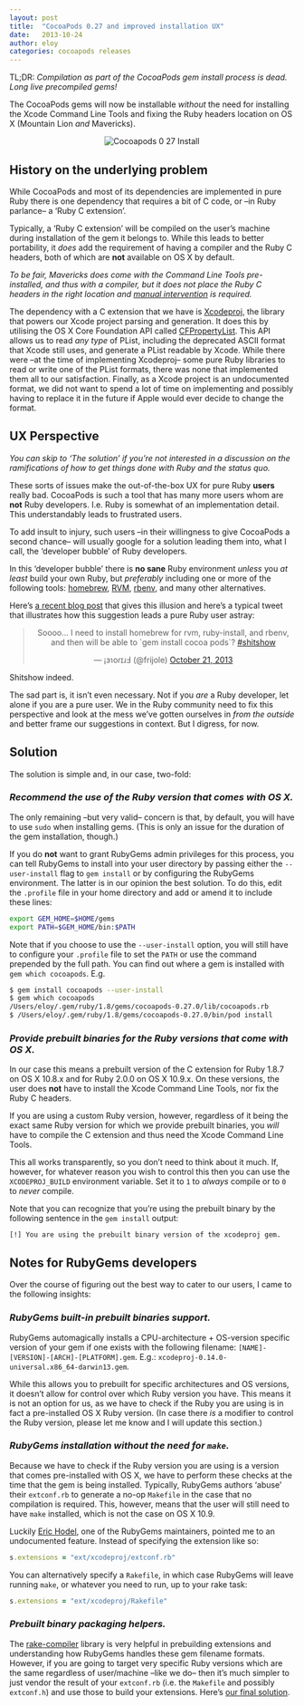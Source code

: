 ```yaml
---
layout: post
title:  "CocoaPods 0.27 and improved installation UX"
date:   2013-10-24
author: eloy
categories: cocoapods releases
---
```


TL;DR: _Compilation as part of the CocoaPods gem install process is dead. Long
live precompiled gems!_

The CocoaPods gems will now be installable _without_
the need for installing the Xcode Command Line Tools and fixing the Ruby
headers location on OS X (Mountain Lion _and_ Mavericks).

<!-- more -->

<center>

![Cocoapods 0 27 Install](https://raw.github.com/CocoaPods/blog.cocoapods.org/master/assets/blog_img/CocoaPods-0.27/cocoapods-0-27-install.gif)

</center>

## History on the underlying problem

While CocoaPods and most of its dependencies are implemented in pure Ruby there
is one dependency that requires a bit of C code, or –in Ruby parlance– a
‘Ruby C extension’.

Typically, a ‘Ruby C extension’ will be compiled on the user’s machine during
installation of the gem it belongs to. While this leads to better portability,
it _does_ add the requirement of having a compiler and the Ruby C headers, both
of which are **not** available on OS X by default.

_To be fair, Mavericks does come with the Command Line Tools pre-installed, and
thus with a compiler, but it does not place the Ruby C headers in the right
location and [manual intervention](https://gist.github.com/goshakkk/5763489) is
required._

The dependency with a C extension that we have is
[Xcodeproj](https://github.com/CocoaPods/Xcodeproj), the library that powers
our Xcode project parsing and generation. It does this by utilising the OS X
Core Foundation API called [CFPropertyList](http://bit.ly/1a9irJT). This API
allows us to read _any type_ of PList, including the deprecated ASCII format
that Xcode still uses, and generate a PList readable by Xcode. While there were
–at the time of implementing Xcodeproj– some pure Ruby libraries to read or
write one of the PList formats, there was none that implemented them all to our
satisfaction. Finally, as a Xcode project is an undocumented format, we did not
want to spend a lot of time on implementing and possibly having to replace it
in the future if Apple would ever decide to change the format.


## UX Perspective

_You can skip to ‘The solution’ if you’re not interested in a discussion on the
ramifications of how to get things done with Ruby and the status quo._

These sorts of issues make the out-of-the-box UX for pure Ruby **users** really
bad. CocoaPods is such a tool that has many more users whom are **not** Ruby
developers. I.e. Ruby is somewhat of an implementation detail. This
understandably leads to frustrated users.

To add insult to injury, such users –in their willingness to give CocoaPods a
second chance– will usually google for a solution leading them into, what I
call, the ‘developer bubble’ of Ruby developers.

In this ‘developer bubble’ there is **no sane** Ruby environment _unless_ you
_at least_ build your own Ruby, but _preferably_ including one or more of the
following tools: [homebrew](http://brew.sh), [RVM](https://rvm.io),
[rbenv](http://rbenv.org), and many other alternatives.

Here’s [a recent blog post](http://bit.ly/14B38md) that gives this illusion and
here’s a typical tweet that illustrates how this suggestion leads a pure Ruby
user astray:

<center>

<blockquote class="twitter-tweet"><p>Soooo... I need to install homebrew for rvm, ruby-install, and rbenv, and then will be able to `gem install cocoa pods`? <a href="https://twitter.com/search?q=%23shitshow&amp;src=hash">#shitshow</a></p>&mdash; ¡ɜɿoɾɪɹℲ (@frijole) <a href="https://twitter.com/frijole/statuses/392339577232703488">October 21, 2013</a></blockquote>
<script async src="//platform.twitter.com/widgets.js" charset="utf-8"></script>

</center>

Shitshow indeed.

The sad part is, it isn’t even necessary. Not if you _are_ a Ruby developer,
let alone if you are a pure user. We in the Ruby community need to fix this
perspective and look at the mess we’ve gotten ourselves in _from the outside_
and better frame our suggestions in context. But I digress, for now.


## Solution

The solution is simple and, in our case, two-fold:

### _Recommend the use of the Ruby version that comes with OS X._

  The only remaining –but very valid– concern is that, by default, you will
  have to use `sudo` when installing gems. (This is only an issue for the
  duration of the gem installation, though.)

  If you do **not** want to grant RubyGems admin privileges for this process,
  you can tell RubyGems to install into your user directory by passing either
  the `--user-install` flag to `gem install` or by configuring the RubyGems
  environment. The latter is in our opinion the best solution. To do this,
  edit the `.profile` file in your home directory and add or amend it to
  include these lines:

  ```sh
  export GEM_HOME=$HOME/gems
  export PATH=$GEM_HOME/bin:$PATH
  ```

  Note that if you choose to use the `--user-install` option, you will still
  have to configure your `.profile` file to set the `PATH` or use the command
  prepended by the full path. You can find out where a gem is installed with
  `gem which cocoapods`. E.g.

  ```sh
  $ gem install cocoapods --user-install
  $ gem which cocoapods
  /Users/eloy/.gem/ruby/1.8/gems/cocoapods-0.27.0/lib/cocoapods.rb
  $ /Users/eloy/.gem/ruby/1.8/gems/cocoapods-0.27.0/bin/pod install
  ```

### _Provide prebuilt binaries for the Ruby versions that come with OS X._

  In our case this means a prebuilt version of the C extension for Ruby 1.8.7
  on OS X 10.8.x and for Ruby 2.0.0 on OS X 10.9.x. On these versions, the
  user does **not** have to install the Xcode Command Line Tools, nor fix the
  Ruby C headers.

  If you are using a custom Ruby version, however, regardless of it being the
  exact same Ruby version for which we provide prebuilt binaries, you _will_
  have to compile the C extension and thus need the Xcode Command Line Tools.

  This all works transparently, so you don’t need to think about it much. If,
  however, for whatever reason you wish to control this then you can use the
  `XCODEPROJ_BUILD` environment variable. Set it to `1` to _always_ compile or
  to `0` to _never_ compile.

  Note that you can recognize that you’re using the prebuilt binary by the
  following sentence in the `gem install` output:

```
[!] You are using the prebuilt binary version of the xcodeproj gem.
```


## Notes for RubyGems developers

Over the course of figuring out the best way to cater to our users, I came to
the following insights:

### _RubyGems built-in prebuilt binaries support._

  RubyGems automagically installs a CPU-architecture + OS-version specific
  version of your gem if one exists with the following filename:
  `[NAME]-[VERSION]-[ARCH]-[PLATFORM].gem`.
  E.g.: `xcodeproj-0.14.0-universal.x86_64-darwin13.gem`.

  While this allows you to prebuilt for specific architectures and OS versions,
  it doesn’t allow for control over which Ruby version you have. This means it
  is not an option for us, as we have to check if the Ruby you are using is in
  fact a pre-installed OS X Ruby version. (In case there _is_ a modifier to
  control the Ruby version, please let me know and I will update this section.)

### _RubyGems installation without the need for `make`._

  Because we have to check if the Ruby version you are using is a version that
  comes pre-installed with OS X, we have to perform these checks at the time
  that the gem is being installed. Typically, RubyGems authors ‘abuse’ their
  `extconf.rb` to generate a no-op `Makefile` in the case that no compilation
  is required. This, however, means that the user will still need to have
  `make` installed, which is not the case on OS X 10.9.

  Luckily [Eric Hodel](https://twitter.com/drbrain), one of the RubyGems
  maintainers, pointed me to an undocumented feature. Instead of specifying the
  extension like so:

  ```ruby
  s.extensions = "ext/xcodeproj/extconf.rb"
  ```

  You can alternatively specify a `Rakefile`, in which case RubyGems will leave
  running `make`, or whatever you need to run, up to your rake task:

  ```ruby
  s.extensions = "ext/xcodeproj/Rakefile"
  ```

### _Prebuilt binary packaging helpers._

  The [rake-compiler](https://github.com/luislavena/rake-compiler) library is
  very helpful in prebuilding extensions and understanding how RubyGems handles
  these gem filename formats. However, if you are going to target very specific
  Ruby versions which are the same regardless of user/machine –like we do– then
  it’s much simpler to just vendor the result of your `extconf.rb` (i.e. the
  `Makefile` and possibly `extconf.h`) and use those to build your extensions.
  Here’s [our final solution](http://bit.ly/1a9tp25).

